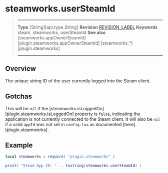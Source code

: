 # steamworks.userSteamId

> --------------------- ------------------------------------------------------------------------------------------
> __Type__              [String][api.type.String]
> __Revision__          [REVISION_LABEL](REVISION_URL)
> __Keywords__          steam, steamworks, userSteamId
> __See also__          [steamworks.appOwnerSteamId][plugin.steamworks.appOwnerSteamId]
>						[steamworks.*][plugin.steamworks]
> --------------------- ------------------------------------------------------------------------------------------


## Overview

The unique string ID of the user currently logged into the Steam client.


## Gotchas

This will be `nil` if the [steamworks.isLoggedOn][plugin.steamworks.isLoggedOn] property is `false`, indicating the application is not currently connected to the Steam client. It will also be `nil` if a valid `appId` was not set in `config.lua` as documented [here][plugin.steamworks].


## Example

``````lua
local steamworks = require( "plugin.steamworks" )

print( "Steam App ID: " .. tostring(steamworks.userSteamId) )
``````
